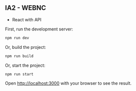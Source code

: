 ## IA2 - WEBNC
- React with API

First, run the development server:

```bash
npm run dev
```

Or, build the project:

```bash
npm run build
```

Or, start the project:

```bash
npm run start
```

Open [http://localhost:3000](http://localhost:3000) with your browser to see the result.